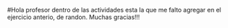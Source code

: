 #Hola profesor dentro de las actividades esta la que me falto agregar en el ejercicio anterio, de randon.
Muchas gracias!!!
